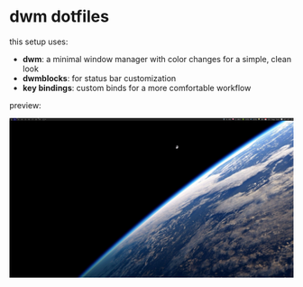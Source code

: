 # dwm dotfiles

this setup uses:
- **dwm**: a minimal window manager with color changes for a simple, clean look
- **dwmblocks**: for status bar customization
- **key bindings**: custom binds for a more comfortable workflow

preview:

![desktop preview](./assets/desktop.png)

